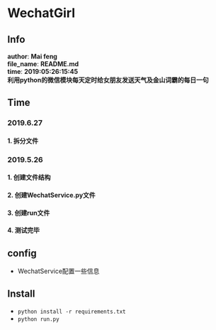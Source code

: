 # WechatGirl

## Info
 **__author__**: **Mai feng** </br>
 **__file_name__**: **README.md** </br>
 **__time__**: **2019:05:26:15:45** </br>
 **利用python的微信模块每天定时给女朋友发送天气及金山词霸的每日一句**


## Time

### 2019.6.27
#### 1. 拆分文件

### 2019.5.26
#### 1. 创建文件结构
#### 2. 创建WechatService.py文件
#### 3. 创建run文件
#### 4. 测试完毕


## config
- WechatService配置一些信息

## Install
- `python install -r requirements.txt`
- `python run.py`



